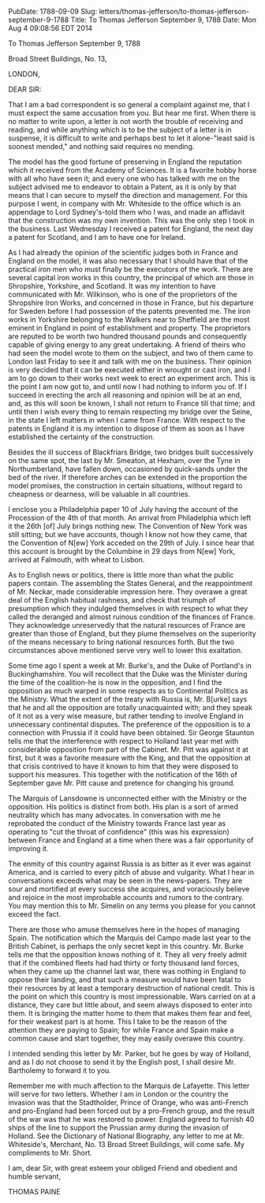PubDate: 1788-09-09
Slug: letters/thomas-jefferson/to-thomas-jefferson-september-9-1788
Title: To Thomas Jefferson  September 9, 1788
Date: Mon Aug  4 09:08:56 EDT 2014

   To Thomas Jefferson  September 9, 1788

   Broad Street Buildings, No. 13,

   LONDON,

   DEAR SIR:

   That I am a bad correspondent is so general a complaint against me, that I
   must expect the same accusation from you. But hear me first. When there is
   no matter to write upon, a letter is not worth the trouble of receiving
   and reading, and while anything which is to be the subject of a letter is
   in suspense, it is difficult to write and perhaps best to let it
   alone-"least said is soonest mended," and nothing said requires no
   mending.

   The model has the good fortune of preserving in England the reputation
   which it received from the Academy of Sciences. It is a favorite hobby
   horse with all who have seen it; and every one who has talked with me on
   the subject advised me to endeavor to obtain a Patent, as it is only by
   that means that I can secure to myself the direction and management. For
   this purpose I went, in company with Mr. Whiteside to the office which is
   an appendage to Lord Sydney's-told them who I was, and made an affidavit
   that the construction was my own invention. This was the only step I took
   in the business. Last Wednesday I received a patent for England, the next
   day a patent for Scotland, and I am to have one for Ireland.

   As I had already the opinion of the scientific judges both in France and
   England on the model, it was also necessary that I should have that of the
   practical iron men who must finally be the executors of the work. There
   are several capital iron works in this country, the principal of which are
   those in Shropshire, Yorkshire, and Scotland. It was my intention to have
   communicated with Mr. Wilkinson, who is one of the proprietors of the
   Shropshire Iron Works, and concerned in those in France, but his departure
   for Sweden before I had possession of the patents prevented me. The iron
   works in Yorkshire belonging to the Walkers near to Sheffield are the most
   eminent in England in point of establishment and property. The proprietors
   are reputed to be worth two hundred thousand pounds and consequently
   capable of giving energy to any great undertaking. A friend of theirs who
   had seen the model wrote to them on the subject, and two of them came to
   London last Friday to see it and talk with me on the business. Their
   opinion is very decided that it can be executed either in wrought or cast
   iron, and I am to go down to their works next week to erect an experiment
   arch. This is the point I am now got to, and until now I had nothing to
   inform you of. If I succeed in erecting the arch all reasoning and opinion
   will be at an end, and, as this will soon be known, I shall not return to
   France till that time; and until then I wish every thing to remain
   respecting my bridge over the Seine, in the state I left matters in when I
   came from France. With respect to the patents in England it is my
   intention to dispose of them as soon as I have established the certainty
   of the construction.

   Besides the ill success of Blackfriars Bridge, two bridges built
   successively on the same spot, the last by Mr. Smeaton, at Hexham, over
   the Tyne in Northumberland, have fallen down, occasioned by quick-sands
   under the bed of the river. If therefore arches can be extended in the
   proportion the model promises, the construction in certain situations,
   without regard to cheapness or dearness, will be valuable in all
   countries.

   I enclose you a Philadelphia paper 10 of July having the account of the
   Procession of the 4th of that month. An arrival from Philadelphia which
   left it the 26th [of] July brings nothing new. The Convention of New York
   was still sitting; but we have accounts, though I know not how they came,
   that the Convention of N[ew] York acceded on the 29th of July. I since
   hear that this account is brought by the Columbine in 29 days from N[ew]
   York, arrived at Falmouth, with wheat to Lisbon.

   As to English news or politics, there is little more than what the public
   papers contain. The assembling the States General, and the reappointment
   of Mr. Neckar, made considerable impression here. They overawe a great
   deal of the English habitual rashness, and check that triumph of
   presumption which they indulged themselves in with respect to what they
   called the deranged and almost ruinous condition of the finances of
   France. They acknowledge unreservedly that the natural resources of France
   are greater than those of England, but they plume themselves on the
   superiority of the means necessary to bring national resources forth. But
   the two circumstances above mentioned serve very well to lower this
   exaltation.

   Some time ago I spent a week at Mr. Burke's, and the Duke of Portland's in
   Buckinghamshire. You will recollect that the Duke was the Minister during
   the time of the coalition-he is now in the opposition, and I find the
   opposition as much warped in some respects as to Continental Politics as
   the Ministry. What the extent of the treaty with Russia is, Mr. B[urke]
   says that he and all the opposition are totally unacquainted with; and
   they speak of it not as a very wise measure, but rather tending to involve
   England in unnecessary continental disputes. The preference of the
   opposition is to a connection with Prussia if it could have been obtained.
   Sir George Staunton tells me that the interference with respect to Holland
   last year met with considerable opposition from part of the Cabinet. Mr.
   Pitt was against it at first, but it was a favorite measure with the King,
   and that the opposition at that crisis contrived to have it known to him
   that they were disposed to support his measures. This together with the
   notification of the 16th of September gave Mr. Pitt cause and pretence for
   changing his ground.

   The Marquis of Lansdowne is unconnected either with the Ministry or the
   opposition. His politics is distinct from both. His plan is a sort of
   armed neutrality which has many advocates. In conversation with me he
   reprobated the conduct of the Ministry towards France last year as
   operating to "cut the throat of confidence" (this was his expression)
   between France and England at a time when there was a fair opportunity of
   improving it.

   The enmity of this country against Russia is as bitter as it ever was
   against America, and is carried to every pitch of abuse and vulgarity.
   What I hear in conversations exceeds what may be seen in the news-papers.
   They are sour and mortified at every success she acquires, and voraciously
   believe and rejoice in the most improbable accounts and rumors to the
   contrary. You may mention this to Mr. Simelin on any terms you please for
   you cannot exceed the fact.

   There are those who amuse themselves here in the hopes of managing Spain.
   The notification which the Marquis del Campo made last year to the British
   Cabinet, is perhaps the only secret kept in this country. Mr. Burke tells
   me that the opposition knows nothing of it. They all very freely admit
   that if the combined fleets had had thirty or forty thousand land forces,
   when they came up the channel last war, there was nothing in England to
   oppose their landing, and that such a measure would have been fatal to
   their resources by at least a temporary destruction of national credit.
   This is the point on which this country is most impressionable. Wars
   carried on at a distance, they care but little about, and seem always
   disposed to enter into them. It is bringing the matter home to them that
   makes them fear and feel, for their weakest part is at home. This I take
   to be the reason of the attention they are paying to Spain; for while
   France and Spain make a common cause and start together, they may easily
   overawe this country.

   I intended sending this letter by Mr. Parker, but he goes by way of
   Holland, and as I do not choose to send it by the English post, I shall
   desire Mr. Bartholemy to forward it to you.

   Remember me with much affection to the Marquis de Lafayette. This letter
   will serve for two letters. Whether I am in London or the country the
   invasion was that the Stadtholder, Prince of Orange, who was anti-French
   and pro-England had been forced out by a pro-French group, and the result
   of the war was that he was restored to power. England agreed to furnish 40
   ships of the line to support the Prussian army during the invasion of
   Holland. See the Dictionary of National Biography, any letter to me at Mr.
   Whiteside's, Merchant, No. 13 Broad Street Buildings, will come safe. My
   compliments to Mr. Short.

   I am, dear Sir, with great esteem your obliged Friend and obedient and
   humble servant,

   THOMAS PAINE

    
